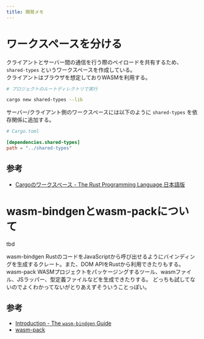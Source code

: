 ```yaml
---
title: 開発メモ
---
```


# ワークスペースを分ける

クライアントとサーバー間の通信を行う際のペイロードを共有するため、`shared-types` というワークスペースを作成している。  
クライアントはブラウザを想定しておりWASMを利用する。

```bash
# プロジェクトのルートディレクトリで実行

cargo new shared-types --lib
```

サーバー/クライアント側のワークスペースには以下のように `shared-types` を依存関係に追加する。

```toml
# Cargo.toml

[dependencies.shared-types]
path = "../shared-types"
```

## 参考

- [Cargoのワークスペース - The Rust Programming Language 日本語版](https://doc.rust-jp.rs/book-ja/ch14-03-cargo-workspaces.html)

# wasm-bindgenとwasm-packについて


tbd

wasm-bindgen RustのコードをJavaScriptから呼び出せるようにバインディングを生成するクレート。また、DOM APIをRustから利用できたりもする。
wasm-pack WASMプロジェクトをパッケージングするツール、wasmファイル、JSラッパー、型定義ファイルなどを生成できたりする。
どっちも試してないのでよくわかってないがとりあえずそういうことっぽい。

## 参考

- [Introduction - The `wasm-bindgen` Guide](https://rustwasm.github.io/docs/wasm-bindgen/)
- [wasm-pack](https://rustwasm.github.io/wasm-pack/)
